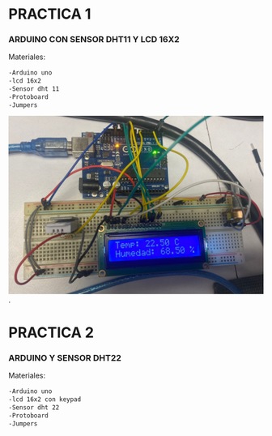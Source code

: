 # PRACTICA 1
### ARDUINO CON SENSOR DHT11 Y LCD 16X2
Materiales:

```
-Arduino uno
-lcd 16x2
-Sensor dht 11
-Protoboard
-Jumpers
```
![Evidencia.](https://github.com/HH804/PRACTICAS/blob/main/PRACTICA%201%20-%20EVIDENCIA%201.jpeg).

# PRACTICA 2
### ARDUINO Y SENSOR DHT22
Materiales:

```
-Arduino uno
-lcd 16x2 con keypad
-Sensor dht 22
-Protoboard
-Jumpers
```
